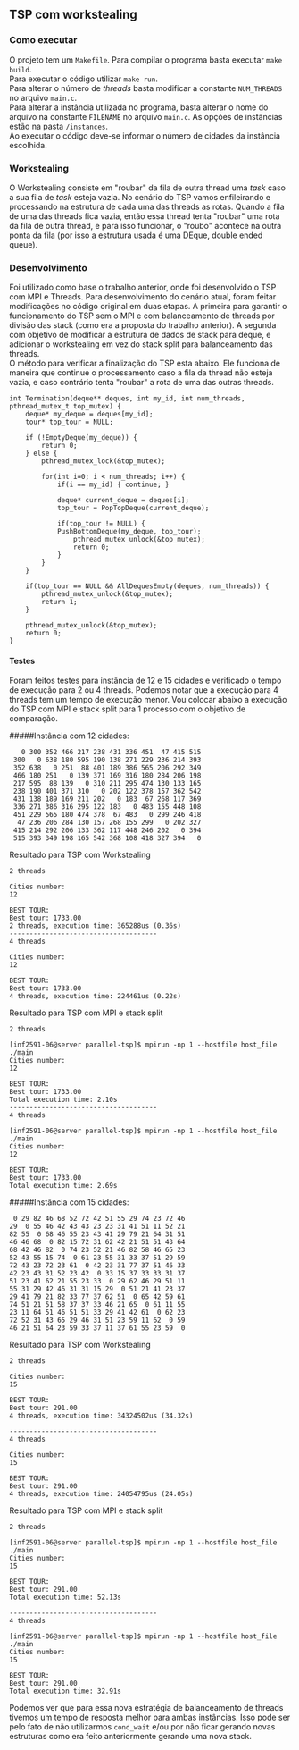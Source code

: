 ## TSP com workstealing

### Como executar

O projeto tem um `Makefile`. Para compilar o programa basta executar `make build`.  
Para executar o código utilizar `make run`.   
Para alterar o número de _threads_ basta modificar a constante `NUM_THREADS` no arquivo `main.c`.  
Para alterar a instância utilizada no programa, basta alterar o nome do arquivo na constante `FILENAME` no arquivo `main.c`. As opções de instâncias estão na pasta `/instances`.   
Ao executar o código deve-se informar o número de cidades da instância escolhida.

### Workstealing
O Workstealing consiste em "roubar" da fila de outra thread uma _task_ caso a sua fila de _task_ esteja vazia. No cenário do TSP vamos enfileirando e processando na estrutura de cada uma das threads as rotas. Quando a fila de uma das threads fica vazia, então essa thread tenta "roubar" uma rota da fila de outra thread, e para isso funcionar, o "roubo" acontece na outra ponta da fila (por isso a estrutura usada é uma DEque, double ended queue). 

### Desenvolvimento

Foi utilizado como base o trabalho anterior, onde foi desenvolvido o TSP com MPI e Threads. Para desenvolvimento do cenário atual, foram feitar modificações no código original em duas etapas. A primeira para garantir o funcionamento do TSP sem o MPI e com balanceamento de threads por divisão das stack (como era a proposta do trabalho anterior). A segunda com objetivo de modificar a estrutura de dados de stack para deque, e adicionar o workstealing em vez do stack split para balanceamento das threads.  
O método para verificar a finalização do TSP esta abaixo. Ele funciona de maneira que continue o processamento caso a fila da thread não esteja vazia, e caso contrário tenta "roubar" a rota de uma das outras threads.

	int Termination(deque** deques, int my_id, int num_threads, pthread_mutex_t top_mutex) {
  		deque* my_deque = deques[my_id];
  		tour* top_tour = NULL;

  		if (!EmptyDeque(my_deque)) {
    		return 0;
  		} else {
    		pthread_mutex_lock(&top_mutex);

    		for(int i=0; i < num_threads; i++) {
      			if(i == my_id) { continue; }

      			deque* current_deque = deques[i];
      			top_tour = PopTopDeque(current_deque);

      			if(top_tour != NULL) {
       			PushBottomDeque(my_deque, top_tour);
        			pthread_mutex_unlock(&top_mutex);
        			return 0;
      			}
    		}
  		}

  		if(top_tour == NULL && AllDequesEmpty(deques, num_threads)) {
    		pthread_mutex_unlock(&top_mutex);
    		return 1;
  		}

  		pthread_mutex_unlock(&top_mutex);
  		return 0;
	}




#### Testes

Foram feitos testes para instância de 12 e 15 cidades e verificado o tempo de execução para 2 ou 4 threads. Podemos notar que a execução para 4 threads tem um tempo de execução menor. Vou colocar abaixo a execução do TSP com MPI e stack split para 1 processo com o objetivo de comparação.

#####Instância com 12 cidades:

	   0 300 352 466 217 238 431 336 451  47 415 515
	 300   0 638 180 595 190 138 271 229 236 214 393
	 352 638   0 251  88 401 189 386 565 206 292 349
	 466 180 251   0 139 371 169 316 180 284 206 198
	 217 595  88 139   0 310 211 295 474 130 133 165
	 238 190 401 371 310   0 202 122 378 157 362 542
	 431 138 189 169 211 202   0 183  67 268 117 369
	 336 271 386 316 295 122 183   0 483 155 448 108
	 451 229 565 180 474 378  67 483   0 299 246 418
	  47 236 206 284 130 157 268 155 299   0 202 327
	 415 214 292 206 133 362 117 448 246 202   0 394
	 515 393 349 198 165 542 368 108 418 327 394   0
	 
Resultado para TSP com Workstealing

	2 threads
	
	Cities number:
	12

	BEST TOUR:
	Best tour: 1733.00
	2 threads, execution time: 365288us (0.36s)
	-------------------------------------
	4 threads
	
	Cities number:
	12

	BEST TOUR:
	Best tour: 1733.00
	4 threads, execution time: 224461us (0.22s)
	
Resultado para TSP com MPI e stack split

	2 threads
	
	[inf2591-06@server parallel-tsp]$ mpirun -np 1 --hostfile host_file ./main
	Cities number:
	12
	
	BEST TOUR:
	Best tour: 1733.00
	Total execution time: 2.10s
	-------------------------------------
	4 threads
	
	[inf2591-06@server parallel-tsp]$ mpirun -np 1 --hostfile host_file ./main
	Cities number:
	12
	
	BEST TOUR:
	Best tour: 1733.00
	Total execution time: 2.69s

#####Instância com 15 cidades:

	 0 29 82 46 68 52 72 42 51 55 29 74 23 72 46
	29  0 55 46 42 43 43 23 23 31 41 51 11 52 21
	82 55  0 68 46 55 23 43 41 29 79 21 64 31 51
	46 46 68  0 82 15 72 31 62 42 21 51 51 43 64
	68 42 46 82  0 74 23 52 21 46 82 58 46 65 23
	52 43 55 15 74  0 61 23 55 31 33 37 51 29 59
	72 43 23 72 23 61  0 42 23 31 77 37 51 46 33
	42 23 43 31 52 23 42  0 33 15 37 33 33 31 37
	51 23 41 62 21 55 23 33  0 29 62 46 29 51 11
	55 31 29 42 46 31 31 15 29  0 51 21 41 23 37
	29 41 79 21 82 33 77 37 62 51  0 65 42 59 61
	74 51 21 51 58 37 37 33 46 21 65  0 61 11 55
	23 11 64 51 46 51 51 33 29 41 42 61  0 62 23
	72 52 31 43 65 29 46 31 51 23 59 11 62  0 59
	46 21 51 64 23 59 33 37 11 37 61 55 23 59  0

Resultado para TSP com Workstealing

	2 threads

	Cities number:
	15

	BEST TOUR:
	Best tour: 291.00
	4 threads, execution time: 34324502us (34.32s)

	-------------------------------------
	4 threads
	
	Cities number:
	15

	BEST TOUR:
	Best tour: 291.00
	4 threads, execution time: 24054795us (24.05s)

Resultado para TSP com MPI e stack split

	2 threads
	
	[inf2591-06@server parallel-tsp]$ mpirun -np 1 --hostfile host_file ./main
	Cities number:
	15
	
	BEST TOUR:
	Best tour: 291.00
	Total execution time: 52.13s

	-------------------------------------
	4 threads
	
	[inf2591-06@server parallel-tsp]$ mpirun -np 1 --hostfile host_file ./main
	Cities number:
	15
	
	BEST TOUR:
	Best tour: 291.00
	Total execution time: 32.91s
	
Podemos ver que para essa nova estratégia de balanceamento de threads tivemos um tempo de resposta melhor para ambas instâncias. Isso pode ser pelo fato de não utilizarmos `cond_wait` e/ou por não ficar gerando novas estruturas como era feito anteriormente gerando uma nova stack.